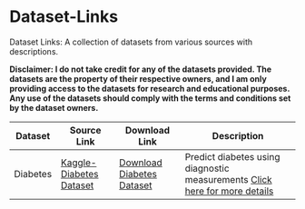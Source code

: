 # Dataset-Links
Dataset Links: A collection of datasets from various sources with descriptions.

**Disclaimer: I do not take credit for any of the datasets provided. The datasets are the property of their respective owners, and I am only providing access to the datasets for research and educational purposes. Any use of the datasets should comply with the terms and conditions set by the dataset owners.**


| Dataset | Source Link | Download Link | Description |
| ------- | ----------- | ------------- | ----------- |
| Diabetes | [Kaggle-Diabetes Dataset](https://www.kaggle.com/datasets/akshaydattatraykhare/diabetes-dataset) | [Download Diabetes Dataset](https://www.kaggle.com/akshaydattatraykhare/diabetes-dataset/download) | Predict diabetes using diagnostic measurements [Click here for more details](https://github.com/cyesha/Dataset-Links/blob/main/About%20Diabetes%20Dataset.md) |

